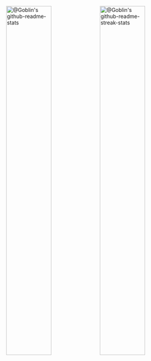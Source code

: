 <p align="center">

<a href="https://github.com/hthanggg0221?tab=repositories"><img src="https://github-readme-stats-one-bice.vercel.app/api?username=hthanggg0221&theme=gotham&show_icons=true&count_private=true&hide_border=true&role=OWNER,ORGANIZATION_MEMBER,COLLABORATOR"  width="49%" alt="@Goblin's github-readme-stats"/></a>
<a href="https://github.com/nrhevu?tab=stars"><img src="https://github-readme-streak-stats.herokuapp.com?user=hthanggg0221&theme=gotham&hide_border=true&date_format=M%20j%5B%2C%20Y%5D"  width="49%" alt="@Goblin's github-readme-streak-stats"/></a>
<a href="https://github-readme-stats.vercel.app/api/top-langs/?username=Epilogue&theme=gotham&hide_border=false&include_all_commits=true&count_private=true&lang_count=20&layout=donut-vertical"></a>

